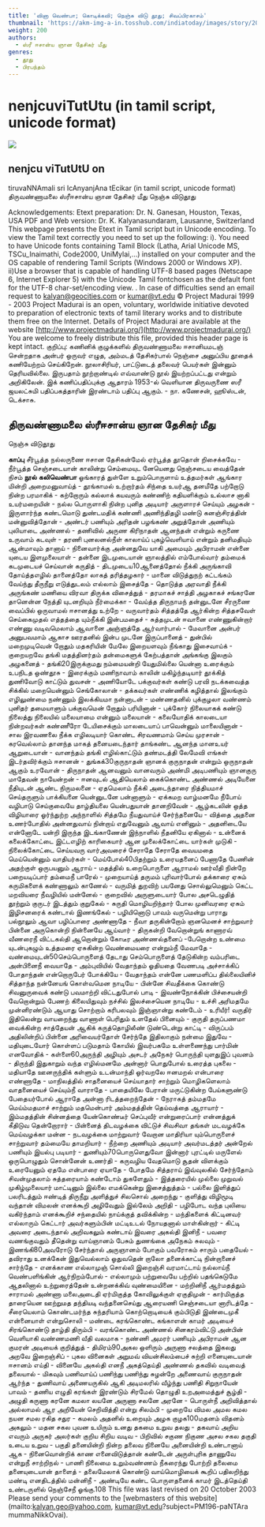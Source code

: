 ```yaml
---
title: 'வினா வெண்பா; கொடிக்கவி; நெஞ்சு விடு தூது; சிவப்பிரகாசம்'
thumbnail: 'https://akm-img-a-in.tosshub.com/indiatoday/images/story/201911/saffron-770x433.jpeg?NbdQ1v2j67d5MD8B8kZ1Vck7M6rseCRO'
weight: 200
authors:
  - ஸ்ரீ ஈசான்ய ஞான தேசிகர் மீது
genres:
  - தூது
  - பிரபந்தம்
---
```


# nenjcuviTutUtu (in tamil script, unicode format)

![](https://www.projectmadurai.org/projectmadurai/pmdr0.gif)

## nenjcu viTutUtU on
tiruvaNNAmali sri IcAnyanjAna tEcikar
(in tamil script, unicode format)
திருவண்ணாமலை ஸ்ரீஈசான்ய ஞான தேசிகர் மீது
நெஞ்சு விடுதூது

Acknowledgements:
Etext preparation: Dr. N. Ganesan, Houston, Texas, USA
PDF and Web version: Dr. K. Kalyanasundaram, Lausanne, Switzerland
This webpage presents the Etext in Tamil script but in Unicode encoding.
To view the Tamil text correctly you need to set up the following:
i). You need to have Unicode fonts containing Tamil Block (Latha,
Arial Unicode MS, TSCu_Inaimathi, Code2000, UniMylai,...) installed on your computer
and the OS capable of rendering Tamil Scripts (Windows 2000 or Windows XP).
ii)Use a browser that is capable of handling UTF-8 based pages
(Netscape 6, Internet Explorer 5) with the Unicode Tamil fontchosen as the default font for the UTF-8 char-set/encoding view.
. In case of difficulties send an email request to [kalyan@geocities.com](mailto:kalyan@geocities.com) or [kumar@vt.edu](mailto:kumar@vt.edu)
© Project Madurai 1999 - 2003
Project Madurai is an open, voluntary, worldwide initiative devoted to preparation of
electronic texts of tamil literary works and to distribute them free on the Internet.
Details of Project Madurai are available at the website
[http://www.projectmadurai.org/](http://www.projectmadurai.org/)
You are welcome to freely distribute this file, provided this header page is kept intact.
குறிப்பு: கணினிக் குழுக்களில் திருவண்ணாமலை ஈசானியமடஞ் சென்றதாக அன்பர் ஒருவர் எழுத, அம்மடத் தேசிகர்பால் நெஞ்சை அனுப்பிய தூதைக் கணியேற்றம் செய்கிறேன். நூலாசிரியர், பாட்டுடைத் தலைவர் பெயர்கள் இன்னும் தெரியவில்லை. இருபதாம் நூற்றாண்டில் எவ்வாண்டு நூல் இயற்றப்பட்டது என்றும் அறிகிலேன். இக் கணிப்பதிப்புக்கு ஆதாரம் 1953-ல் வௌியான திருவருணை ஸரீ ஜயலட்சுமி பதிப்பகத்தாரின் இரண்டாம் பதிப்பு ஆகும். -
நா. கணேசன், ஹூஸ்டன், டெக்சாசு.

## திருவண்ணாமலை ஸ்ரீஈசான்ய ஞான தேசிகர் மீது
நெஞ்சு விடுதூது

**காப்பு**
சீர்பூத்த நல்லருணை ஈசான தேசிகன்மேல்
ஏர்பூத்த தூதொன் றிசைக்கவே - நீர்பூத்த
செஞ்சடையான் காலின்று செம்மையுட னேயெனது
நெஞ்சடைய வைத்தேன் நிசம்
**நூல்**
**கலிவெண்பா**
ஓங்காரத் துள்ளே உறும்பொருளாய் உத்தமர்கள்
ஆங்கார மின்றி அறைமனுவாய்த் - தூங்காமல்
உற்றார்தம் சிந்தை உயர்ஆ தனமீதே
பற்றோடு நின்ற பரமாகிக் - கற்றோரும்
கல்லாக் கயவரும் கண்ணிற் கதியளிக்கும்
உல்லாச னாகி உயர்மறையின் - நல்ல
பொருளாகி நின்ற புனித அடியார்
அருளாரச் செய்யும் அழகன் - இருளார்ந்த
கண்டமொடு துண்டமதிக் கண்ணி அணிந்திதழி
மண்டு கனஞ்சிரத்தின் மன்னுவித்தோன் - அண்டர்
பணியும் அரிதன் பழங்கண் அறுத்தோன்
அணியும் புலியாடை அண்ணல் - தணிவில்
அருண கிரிநாதன் ஆனந்தன் என்றும்
கருணை உருவாம் கடவுள் - தரணி
புனலனல்நீள் காலாய்ப் புகழ்வௌியாய் என்றும்
தனிமதியும் ஆன்மாவும் தானாய் - நினைவார்க்கு
அன்னதுவே யாகி அமையும் அபிராமன்
என்னை யுடைய இளமுலையாள் - தன்னை
இடமுடையான் ஞாலத்தில் எம்போல்வார் தம்மைக்
கடமுடையச் செய்வான் கருதித் - திடமுடைய10ஆனைத்தோல் நீக்கி அருங்காவி தோய்த்தஎழில்
தானைத்தோ லாகத் தரித்தழகார் - மானை
விடுத்துநற் கட்டங்கம் வேய்ந்து தீருநீறு
எடுத்துடலம் எல்லாம் இசைத்தே - தொடுத்த
அரவாதி நீக்கி அருங்கண் மணியை
விரவா திருக்க விசைத்துத் - தரமாகச்
சாத்தி அழகாகச் சங்கரனே தானென்ன
நேத்தி யுடனறியும் நீர்மைக்கா - வேய்த்த
திருநாமந் தன்னுடனே சீரருணை வைப்பில்
ஒருவாமல் ஈசானத்து உற்றே - வருவார்தம்
சித்தத்தே ஆர்கின்ற சித்தசவேள் செய்கைமுதல்
எத்தத்தை யும்நீக்கி இன்பமதைச் - சுத்தமுடன்
ஈவானை எண்ணுகின்றார் எண்ணு வடிவமெலாம்
ஆவானை அஞ்ஞத்தே ஆர்வார்பால் - மேவானை
அன்பர் அனுபவமாம் ஆகாச ஊரதனில்
இன்ப முடனே இருப்பானைத் - துன்பில்
மறைமுடிவென் றோதும் மதகரியின் மேலே
இறையளவும் நீங்காது இசைவாய்க் - குறையறவே
தங்கி மதத்தினர்தம் தன்மைகளுக் கேற்பத்தான்
அங்கங்கு இலகும் அழகனைத் - தங்கி20இருக்குமது நம்மையன்றி யேதுமில்லை யென்னா
உரைக்கும் உபநிடத ஒண்தூசு - இரைக்கும்
மணிநாவாம் காலின் மகிழ்ந்தடியார் தூக்கித்
துணிவோடு காட்டும் துவசன் - அணியோடே
பக்குவர்கள் கண்டு பரவி நடக்கவைத்த
சிக்கில் மறையென்னும் செங்கோலான் - தக்கவர்கள்
எண்ணிக் கழித்தால் இலங்கும் எழிலுண்மை
நண்ணும் இலக்கியமா நன்னாடன் - மண்ணதனில்
புக்குழலா வண்ணம் புனிதர் தமையாளும்
பக்குவமென் றோதும் பரியினான் - புக்கோர்
நிலையாகக் கண்டு நிலைத்து நிலையில்
மலையாமை என்னும் மலையான் - கலையோதிக்
காலடையா நின்றவர்கள் கண்ணீரோ டேயிசைக்கும்
மாலடையாப் பாவென்னும் மாலையினான் - சால
இரவணலை நீக்க எழிலடியார் கொண்ட
சிரவணமாம் செய்ய முரசான் - கரவெல்லாம்
தானந்த மாகத் தனையடைந்தார் தாங்கண்ட
ஆனந்த மானஉயர் ஆறுடையான் - வானந்தம்
தங்கி எழில்காட்டும் தண்மடத்தி லேமேவி
எங்கள் இடர்தவிர்க்கும் ஈசானன் - துங்கக்30குருநாதன் ஞானக் குருநாதன் என்றும்
ஒருநாதன் ஆகும் உரவோன் - திருநாதன்
ஆனவனும் வானவரும் அண்மி அடிபணியும்
ஞானகுரு மாதேவன் நாயேன்றன் - ஈனவுடல்
ஆதியெலாம் கைக்கொண்ட அண்ணல் அடியேனை
நீதியுடன் ஆண்ட நிருமலனை - ஏதமெலாம்
நீக்கி அடைந்தாரை நித்தியமாச் செய்தருளும்
பாக்கியனை யென்னுடனே பன்னாளும் - ஏக்கமற
வாழ்மனமே நீபோய் வழிபாடு செய்குவையே
தாழ்தியலை யென்பதுயான் தானறிவேன் - ஆழ்கடலின்
ஒத்த விழியாரை ஓர்ந்துற்ற அந்நாளில்
சித்தமே நீயதுவாய்ச் சேர்ந்தனையே - வித்தை
அதனை உணர்போதில் அன்னதுவாய் நின்றாய்
எதுவேனும் ஆவாய் எனினும் - அதனிடையே
என்னோடே யன்றி இருந்த இடங்காணேன்
இந்நாளில் நீதனியே ஏகினால் - உன்னைக்
கலைக்கோட்டை இட்டஎழிற் காரிகையார் ஆன
முலைக்கோட்டை யார்கள் முடுகி - நிலைக்கோட்டை
செய்யவரு வார்அவரைச் சேராதே சேராதே
வையமதை மெய்யென்னும் வாதியர்கள் - மெய்போல்40பிதற்றும் உரையதனைப் பேணாதே பேணின்
அதற்குள் ஒருபயனும் ஆராய் - மதத்தில்
உறைபொருளை ஆராமல் ஊர்வீதி நின்றே
பறையடிப்பார் தம்மைநீ பாரேல் - முறையாய்த்
தருமம் புரிவார்போல் தக்காரை ஏசும்
கருமிகளைக் கண்ணாலும் காணேல் - வருமித்
துறவிற் பயனேது சொல்லுமெனும் கெட்ட
மறவியரை நீவழியில் மன்னேல் - குறைவில்
அருளுடையார் போல அசடெழுதித் தூற்றும்
குருடர் இடத்தும் குறுகேல் - சுருதி
மொழியறிந்தார் போல முனிவரரை ஏசும்
இழிசனரைக் கண்டால் இணங்கேல் - பழியினொடு
பாவம் வருமென்று பாராது பல்நூலும்
ஆவா பழிப்பாரை அண்ணாதே - நீவா
தருகின்றோம் ஞனமெனச் சாற்றுவார் பின்னை
அருகொன்றி நின்னையே ஆய்வார் - திருகன்றி
வேறொன்றுங் காணாரவ் வீணரைநீ விட்டகல்தி
ஆறொன்றும் கோடீர அண்ணல்தனைப் -பேறொன்ற
உண்மை யுடன்புகழும் உத்தமரை ஏசுகின்ற
வெண்மையரை என்றும்நீ மேவாதே - வண்மையுடன்50செம்பொருளைத் தேடாது செம்பொருளைத் தேடுகின்ற
வம்பரிடை அன்பினைநீ வையாதே - அம்புவியில்
வேதாந்தம் ஓதியதை வேணபடி அச்சாக்கிப்
போதாந்தன் என்றொருபேர் போக்கியே - வேதாந்தம்
என்னே பணமளிப்ப தில்லையினிச் சித்தாந்த
நன்னேயங் கொள்வமென நாடியே - பின்னே
சிவதீக்கை கொண்டு சிவனுருவைக் கண்டு
பவமாற்றி விட்டதுபோல் பாடி - இவண்நோக்கின்
பிச்சையன்றி வேறொன்றும் பேணற் கிலையிதுவும்
நச்சில் இலச்சையென நாடியே - உச்சி
அரிமதமே முன்னிரண்டும் ஆயாது சொற்றாம்
கரிபலவும் இஞ்ஞான்று கண்டேம் - உரியீர்!
வருதிர் இதிலென்று வாயறைந்து வாணாள்
பெரிதும் உளதேல் பினையும் - குருதி
தருப்பணமா வைக்கின்ற சாத்தேயன் ஆகிக்
கருத்தொழிலீண் டுண்டென்று காட்டி - விருப்பம்
அதிலின்றிப் பின்னை அரிவையர்தோள் சேர்ந்தே
இதிலாகும் நன்மை இதுவே - மதியுடையோர்
கொள்ளப் படுமதாம் கோயில் இவர்பகமே
உள்ளணைந்து பார்மின் எனவோதிக் - கள்ளை60அருந்தி அழியும் அசடர் அநேகர்
பொருந்தி யுளதுஇப் புவனம் - திருந்தி
இதுகாறும் வந்த எழில்மனமே அன்னார்
பொதுபோல் உரைத்த புகலை - மதியாதே
ஊனருந்திக் கள்ளும் உடன்மாந்தி ஓர்வறலே
ஈனமறல் என்பாரை எண்ணாதே - மாநிலத்தில்
சாதனையைச் செய்யாதார் சாற்றும் மொழிகளெலாம்
வாதனையைச் செய்யும்நீ வாராதே - பாதையிலே
பேரான் மருட்டுகின்ற பேய்களுண்டு பேதையர்போல்
ஆராதே அன்னா ரிடத்தறைந்தேன் - நேராகத்
தம்மதமே மெய்ம்மதமாச் சாற்றும் மதமென்பார்
அம்மதத்தின் தெய்வத்தை ஆராயார் - இம்மதத்தின்
சின்னத்தை யேன்கொண்டீர் செப்புவீர் என்றுரைப்பார்
என்னத்துக் கீதிடுவ தென்றோரார் - பின்னைத்
திடவழக்கை விட்டுச் சிவசிவா தங்கள்
மடவழக்கே மெய்வழக்கா மன்ன - நடவழக்கை
மாற்றுவார் வேறான மாதிரியா யும்பொருளைச்
சாற்றுவார் தம்மையே தாமறியார் - நீற்றை
அணியும் அடியார் அவர்மடத்தர் அன்றேல்
பணியும் இயல்பு படியார் - துணியும்70பொருளெதுவோ இன்னார் புரட்டில் மருளேல்
ஒருபொழுதும் சொன்னேன் உணர்தி - கருவழிய
வேதமொடு சூதன் விளக்கும் உரையேனும்
ஏதமே என்பாரை ஏயாதே - போதமே
சித்தராய் இவ்வுலகில் சேர்ந்தோம் சிவன்முதலாம்
சுத்தரையாம் கண்டோம் துகளேதும் - இத்தரையில்
முல்லை முறுவல் முகிழ்முலையார் மாட்டினும்
இல்லை எமக்கென்று இசைத்துத்தம் - பல்லை
இளித்துப் பலரிடத்தும் ஈண்டித் திருநீறு
அளித்துச் சிலசொல் அறைந்து - குளித்து
விழிமூடி வந்தான் விமலன் எனக்கூறி
அழிவேதும் இல்லேம் அறிதி - பழிபோட
வந்த புலியை வகிர்ந்தாம் எனக்கூறிச்
சந்தையில் நாய்க்குத் தவிக்கின்ற - மந்திகளைக்
கிட்டினவர் எல்லாரும் கெட்டார் அவர்களும்பின்
மட்டிஉடல் நோயதனால் மாள்கின்றார் - கிட்டி
அவரை அடைந்தால் அறிவகலும் கண்டாய்
இவரை அகல்தி இனிநீ - பவரை
வணங்குவதும் தீதென்று வாய்ஞானம் பேசும்
துணங்கை அநேகம் சுலவும் - இணங்கி80அவரோடு சேர்ந்தால் அருஞானம் போகும்
பவரோகம் சாரும் பதையேல் - தவிராது
உனக்கேன் இதுவெல்லாம் ஓதுவதென் றாலோ
தனைக்காட்டி நின்றானைச் சார்ந்தே - எனக்காண
எல்லாமுஞ் சொல்லி இறைஞ்சி வரமாட்டாய்
நல்லாய்நீ வெண்பளிங்கின் ஆர்நிறம்போல் - எல்லாமும்
பற்றுவையே பற்றில் பதங்கெடுமே ஆதலினால்
உற்றுரைத்தேன் உன்றனக்கிவ் வுண்மையினை - மற்றினிநீ
ஆர்மதத்தும் சாராமல் அண்ணா மலைஅடைதி
ஏர்மிகுத்த கோவிலுக்குள் ஏகுதிமுன் - கார்மிகுத்த
தாரையென ஊற்றுமத தந்தியடி வந்தனைசெய்து
ஆரையணி செஞ்சடையா னாரிடத்தே - சீரையெலாம்
கொண்டமர்ந்த சுந்தரியாம் கொற்றொடியைக் கும்பிடுதி
இண்டைமுகீ என்னையாள் என்றுசொலி - மண்டை
கரங்கொண்ட கங்காளன் காமர் அடியைச்
சிரங்கொண்டு தாழ்தி திரும்பி - வரங்கொண்ட
அண்ணல் சினகரம்விட்டு அன்பின் வௌியாகி
வண்ணமணி வீதி வலமாக - நண்ணி
அமரர் பணியும் அபிராமன் ஆன
குமரன் அடியைக் குறித்துத் - திமிரம்90அகல ஒளிரும் அருணா சலத்தை
இகலது அறவே இறைஞ்சிப் - புகல
வினைகள் அறுமவ் வியன்சிலம்பைச் சுற்றி
எனையுடையான் ஈசானம் எய்தி - வினையே
அகல்தி எனநீ அகத்தெய்தி அண்ணல்
தகவில் வடிவைத் தலையால் - மிகவும்
பணிவாய்ப் பணிந்து பணிந்து சுழன்றே
அணைவாய் குருநாதன் ஆர்ந்த - துணிவாய்
அணையருகில் ஆகி அடிமலரில் வீழ்ந்து
பணிதி சிறுநாயேன் பாவம் - தணிய
எழுதி கரங்கள் இரண்டும் சிரமேல்
தொழுதி உறஅமைத்துச் சூழ்தி - அழுதி
கருணா கரனே கமலா லயனே
அருணா சலனே அரனே - பொருள்நீ
அறிவித்தால் அல்லாமல் ஆர அறியேன்
செறிவித்தி என்று சிலம்பி - முறையே
விமல அமல கமல நயன
சமல ரகித சதுர - கமலம்
அதனில் உறையும் அழக குழக100மதனம் விதனம் அகலும் - மதன
சகல புவன உயிரும் உனது
தகமை உறுவ தலது - தகவாய்
அறிய எவரும் அருகர் அலர்கள்
குறிய சிறிய வடிவ - பிறிவில்
சகுண நிகுண அசல சகல
தகுதி உடைய உறுவ - பகுதி
தனையின்றி நின்ற தலைவ நினையே
அனையின்றி உண்டானாய் ஆக - நினைவொன்றிக்
காண எனைவிடுத்தான் கண்டேன் அருள்புரிக
தாணுவே என்றுநீ சாற்றிநல் - பாணி
நிலைமை உறும்வண்ணம் நீகரைந்து போற்றி
தலைமை தனையுடையான் தாளைத் - தலைமேலாக்
கொண்டு வாய்மொழியைக் கூறிப் பதிலறிந்து
மண்டி எனதிடத்தில் மன்னிநீ - அண்டியே
கண்ட பொருளதனைக் காமர் இடத்தெய்தி
உண்டருளில் நெஞ்சேநீ ஓங்கு.108
This file was last revised on 20 October 2003
Please send your comments to the [webmasters of this website](mailto:kalyan.geo@yahoo.com, 
  kumar@vt.edu?subject=PM196-paNTAra mummaNikkOvai).